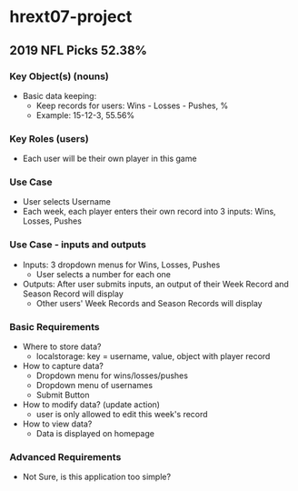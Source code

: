 # hrext07-project

## 2019 NFL Picks 52.38%

### Key Object(s) (nouns)
- Basic data keeping:
  * Keep records for users: Wins - Losses - Pushes, % 
  * Example: 15-12-3, 55.56%
  
### Key Roles (users)
- Each user will be their own player in this game

### Use Case
-  User selects Username 
-  Each week, each player enters their own record into 3 inputs: Wins, Losses, Pushes

### Use Case - inputs and outputs
- Inputs: 3 dropdown menus for Wins, Losses, Pushes
  * User selects a number for each one
- Outputs: After user submits inputs, an output of their Week Record and Season Record will display
  * Other users' Week Records and Season Records will display
  
### Basic Requirements
- Where to store data?
  * localstorage: key = username, value, object with player record
- How to capture data? 
  * Dropdown menu for wins/losses/pushes
  * Dropdown menu of usernames
  * Submit Button
- How to modify data? (update action)
  * user is only allowed to edit this week's record
- How to view data? 
  * Data is displayed on homepage
 
### Advanced Requirements
- Not Sure, is this application too simple?
